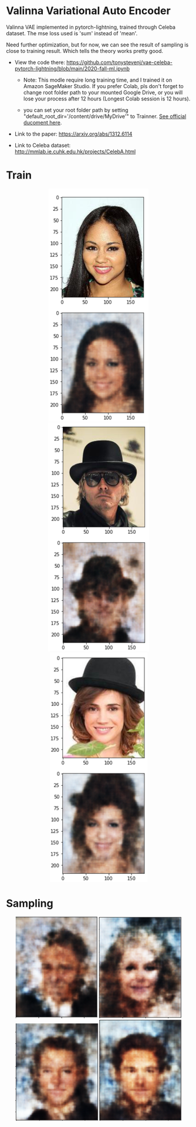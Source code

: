 # Valinna Variational Auto Encoder
Valinna VAE implemented in pytorch-lightning, trained through Celeba dataset. The mse loss used is 'sum' instead of 'mean'. 


Need further optimization, but for now, we can see the result of sampling is close to training result. Which tells the theory works pretty good.


  - View the code there: https://github.com/tonystevenj/vae-celeba-pytorch-lightning/blob/main/2020-fall-ml.ipynb

    - Note: This modle require long training time, and I trained it on Amazon SageMaker Studio. If you prefer Colab, pls don't forget to change root folder path to your mounted Google Drive, or you will lose your process after 12 hours (Longest Colab session is 12 hours).

    - you can set your root folder path by setting "default_root_dir='/content/drive/MyDrive'" to Trainner. [See official ducoment here](https://pytorch-lightning.readthedocs.io/en/stable/weights_loading.html).

  - Link to the paper: https://arxiv.org/abs/1312.6114

  - Link to Celeba dataset: http://mmlab.ie.cuhk.edu.hk/projects/CelebA.html

# Train

<div align=center>
<img src="https://raw.githubusercontent.com/tonystevenj/vae-celeba-pytorch-lightning/main/t1.png"/>
<img src="https://raw.githubusercontent.com/tonystevenj/vae-celeba-pytorch-lightning/main/t2.png"/>
<img src="https://raw.githubusercontent.com/tonystevenj/vae-celeba-pytorch-lightning/main/t3.png"/>
</div>


# Sampling


<div align=center>
<img src="https://raw.githubusercontent.com/tonystevenj/vae-celeba-pytorch-lightning/main/s1.png"/>
<img src="https://raw.githubusercontent.com/tonystevenj/vae-celeba-pytorch-lightning/main/s2.png"/>
<img src="https://raw.githubusercontent.com/tonystevenj/vae-celeba-pytorch-lightning/main/s3.png"/>
<img src="https://raw.githubusercontent.com/tonystevenj/vae-celeba-pytorch-lightning/main/s4.png"/>
</div>



